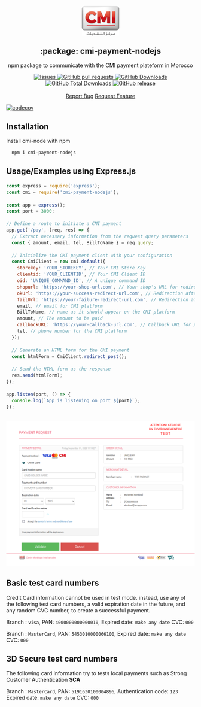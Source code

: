 <p align="center">
 <img width="100px" src=".github/images/cmi.png" align="center" alt=":package: cmi-payment-nodejs" />
 <h2 align="center">:package: cmi-payment-nodejs</h2>
 <p align="center">npm package to communicate with the CMI payment plateform in Morocco</p>
  <p align="center">
    <a href="https://github.com/aitmiloud/cmi-node/issues">
      <img alt="Issues" src="https://img.shields.io/github/issues/aitmiloud/cmi-node?style=flat&color=336791" />
    </a>
    <a href="https://github.com/aitmiloud/cmi-node/pulls">
      <img alt="GitHub pull requests" src="https://img.shields.io/github/issues-pr/aitmiloud/cmi-node?style=flat&color=336791" />
    </a>
     <a href="https://github.com/aitmiloud/cmi-node">
      <img alt="GitHub Downloads" src="https://img.shields.io/npm/dw/cmi-node?style=flat&color=336791" />
    </a>
    <a href="https://github.com/aitmiloud/cmi-node">
      <img alt="GitHub Total Downloads" src="https://img.shields.io/npm/dt/cmi-node?color=336791&label=Total%20downloads" />
    </a>
 <a href="https://github.com/aitmiloud/cmi-node">
      <img alt="GitHub release" src="https://img.shields.io/github/release/aitmiloud/cmi-node.svg?style=flat&color=336791" />
    </a>
    <br />
    <br />
  <a href="https://github.com/aitmiloud/cmi-node/issues/new/choose">Report Bug</a>
  <a href="https://github.com/aitmiloud/cmi-node/issues/new/choose">Request Feature</a>
  </p>

[![codecov](https://codecov.io/gh/aitmiloud/cmi-node/branch/main/graph/badge.svg?token=Q9fr548J0D)](https://codecov.io/gh/aitmiloud/cmi-node)

## Installation

Install cmi-node with npm

```bash
  npm i cmi-payment-nodejs
```
    
## Usage/Examples using Express.js

```javascript
const express = require('express');
const cmi = require('cmi-payment-nodejs');

const app = express();
const port = 3000;

// Define a route to initiate a CMI payment
app.get('/pay', (req, res) => {
  // Extract necessary information from the request query parameters
  const { amount, email, tel, BillToName } = req.query;

  // Initialize the CMI payment client with your configuration
  const CmiClient = new cmi.default({
    storekey: 'YOUR_STOREKEY', // Your CMI Store Key
    clientid: 'YOUR_CLIENTID', // Your CMI Client ID
    oid: 'UNIQUE_COMMAND_ID', // A unique command ID
    shopurl: 'https://your-shop-url.com', // Your shop's URL for redirection
    okUrl: 'https://your-success-redirect-url.com', // Redirection after a successful payment
    failUrl: 'https://your-failure-redirect-url.com', // Redirection after a failed payment
    email, // email for CMI platform
    BillToName, // name as it should appear on the CMI platform
    amount, // The amount to be paid
    callbackURL: 'https://your-callback-url.com', // Callback URL for payment confirmation
    tel, // phone number for the CMI platform
  });

  // Generate an HTML form for the CMI payment
  const htmlForm = CmiClient.redirect_post();

  // Send the HTML form as the response
  res.send(htmlForm);
});

app.listen(port, () => {
  console.log(`App is listening on port ${port}`);
});

```


## 

![App Screenshot](.github/images/screenshot.png)


## Basic test card numbers
Credit Card information cannot be used in test mode. instead, use any of the following test card numbers, a valid expiration date in the future, and any random CVC number, to create a successful payment.

Branch : `visa`, PAN: `4000000000000010`, Expired date: `make any date` CVC: `000`

Branch : `MasterCard`, PAN: `5453010000066100`, Expired date: `make any date` CVC: `000`

## 3D Secure test card numbers
The following card information try to tests local payments such as Strong Customer Authentication **SCA**

Branch : `MasterCard`, PAN: `5191630100004896`, Authentication code: `123` Expired date: `make any date` CVC: `000`

